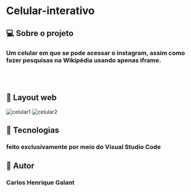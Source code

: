 # Celular-interativo

## 💻 Sobre o projeto

### Um celular em que se pode acessar o instagram, assim como fazer pesquisas na Wikipédia usando apenas iframe.
<br>
<br>

## 🎨 Layout web

![celular1](https://user-images.githubusercontent.com/123756073/220734407-d68c48d8-c98a-463c-a92c-c1d8cb868158.png)
![celular2](https://user-images.githubusercontent.com/123756073/220734445-81b95c63-433f-4cb0-824f-e356c0dffa3b.png)

## 🚀 Tecnologias
### feito exclusivamente por meio do Visual Studio Code

## 🦸 Autor
### Carlos Henrique Galant

